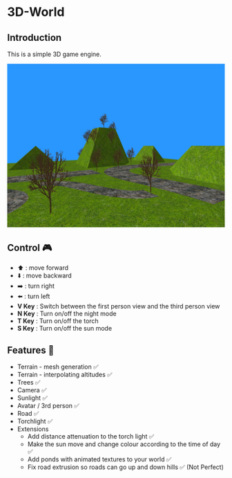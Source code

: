 # 3D-World

## Introduction

This is a simple 3D game engine.

![Screenshot](./Images/Screenshot.JPG)

## Control 🎮

* ⬆️ : move forward
* ⬇️ : move backward
* ➡️ : turn right
* ⬅️ : turn left
* **V Key** : Switch between the first person view and the third person view
* **N Key** : Turn on/off the night mode
* **T Key** : Turn on/off the torch
* **S Key** : Turn on/off the sun mode

## Features 📝

* Terrain - mesh generation ✅
* Terrain - interpolating altitudes ✅
* Trees ✅
* Camera ✅
* Sunlight ✅
* Avatar / 3rd person ✅
* Road ✅
* Torchlight ✅
* Extensions
  * Add distance attenuation to the torch light ✅
  * Make the sun move and change colour according to the time of day ✅
  * Add ponds with animated textures to your world ✅
  * Fix road extrusion so roads can go up and down hills ✅ (Not Perfect)
